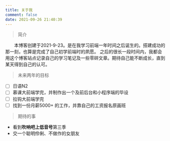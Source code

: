 ```yaml
---
title: 关于我
comment: false
date: 2021-09-26 21:40:39
---
```


> 简介

&emsp;&emsp;本博客创建于2021-9-23。是在我学习前端一年时间之后诞生的。搭建成功的那一刻，也算是完成了自己初学前端时的夙愿。
之后的很长一段时间内，我都会用这个博客站点记录自己的学习笔记及一些零碎文章。期待自己能不断成长，直到某天得到自己的认可。

> 未来两年的目标

- [ ] 日语N2
- [ ] 慕课大前端学完，并制作出一个及前后台和小程序端的毕设
- [ ] 拉钩大前端学完
- [ ] 找到一份月薪5000+ 的工作，并靠自己的工资报名原画班

> 期待的事

- 看到**吹响吧上低音号**第三季
- 交一个聪明伶俐、不做作的女朋友